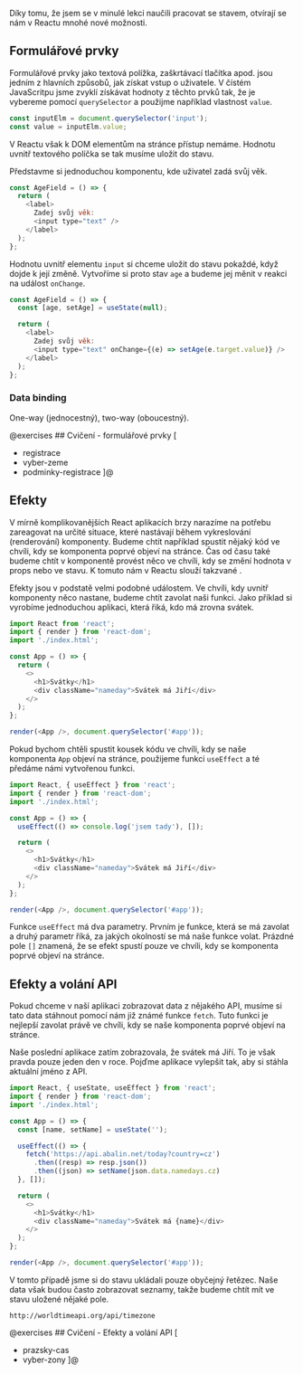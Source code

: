 Díky tomu, že jsem se v minulé lekci naučili pracovat se stavem, otvírají se nám v Reactu mnohé nové možnosti.

## Formulářové prvky

Formulářové prvky jako textová polížka, zaškrtávací tlačítka apod. jsou jedním z hlavních způsobů, jak získat vstup o uživatele. V čístém JavaScritpu jsme zvyklí získávat hodnoty z těchto prvků tak, že je vybereme pomocí `querySelector` a použijme například vlastnost `value`.

```js
const inputElm = document.querySelector('input');
const value = inputElm.value;
```

V Reactu však k DOM elementům na stránce přístup nemáme. Hodnotu uvnitř textového políčka se tak musíme uložit do stavu.

Představme si jednoduchou komponentu, kde uživatel zadá svůj věk.

```js
const AgeField = () => {
  return (
    <label>
      Zadej svůj věk:
      <input type="text" />
    </label>
  );
};
```

Hodnotu uvnitř elementu `input` si chceme uložit do stavu pokaždé, když dojde k její změně. Vytvoříme si proto stav `age` a budeme jej měnit v reakci na událost `onChange`.

```js
const AgeField = () => {
  const [age, setAge] = useState(null);

  return (
    <label>
      Zadej svůj věk:
      <input type="text" onChange={(e) => setAge(e.target.value)} />
    </label>
  );
};
```

### Data binding

One-way (jednocestný), two-way (oboucestný).

@exercises ## Cvičení - formulářové prvky [

- registrace
- vyber-zeme
- podminky-registrace
  ]@

## Efekty

V mírně komplikovanějších React aplikacích brzy narazíme na potřebu zareagovat na určité situace, které nastávají během vykreslování (renderování) komponenty. Budeme chtít například spustit nějaký kód ve chvíli, kdy se komponenta poprvé objeví na stránce. Čas od času také budeme chtít v komponentě provést něco ve chvíli, kdy se změní hodnota v props nebo ve stavu. K tomuto nám v Reactu slouží takzvané <term cs="efekty" en="effects" />.

Efekty jsou v podstatě velmi podobné událostem. Ve chvíli, kdy uvnitř komponenty něco nastane, budeme chtít zavolat naši funkci. Jako příklad si vyrobíme jednoduchou aplikaci, která řiká, kdo má zrovna svátek.

```js
import React from 'react';
import { render } from 'react-dom';
import './index.html';

const App = () => {
  return (
    <>
      <h1>Svátky</h1>
      <div className="nameday">Svátek má Jiří</div>
    </>
  );
};

render(<App />, document.querySelector('#app'));
```

Pokud bychom chtěli spustit kousek kódu ve chvíli, kdy se naše komponenta `App` objeví na stránce, použijeme funkci `useEffect` a té předáme námi vytvořenou funkci.

```js
import React, { useEffect } from 'react';
import { render } from 'react-dom';
import './index.html';

const App = () => {
  useEffect(() => console.log('jsem tady'), []);

  return (
    <>
      <h1>Svátky</h1>
      <div className="nameday">Svátek má Jiří</div>
    </>
  );
};

render(<App />, document.querySelector('#app'));
```

Funkce `useEffect` má dva parametry. Prvním je funkce, která se má zavolat a druhý parametr říká, za jakých okolností se má naše funkce volat. Prázdné pole `[]` znamená, že se efekt spustí pouze ve chvíli, kdy se komponenta poprvé objeví na stránce.

## Efekty a volání API

Pokud chceme v naší aplikaci zobrazovat data z nějakého API, musíme si tato data stáhnout pomocí nám již známé funkce `fetch`. Tuto funkci je nejlepší zavolat právě ve chvíli, kdy se naše komponenta poprvé objeví na stránce.

Naše poslední aplikace zatím zobrazovala, že svátek má Jiří. To je však pravda pouze jeden den v roce. Pojďme aplikace vylepšit tak, aby si stáhla aktuální jméno z API.

```js
import React, { useState, useEffect } from 'react';
import { render } from 'react-dom';
import './index.html';

const App = () => {
  const [name, setName] = useState('');

  useEffect(() => {
    fetch('https://api.abalin.net/today?country=cz')
      .then((resp) => resp.json())
      .then((json) => setName(json.data.namedays.cz)
  }, []);

  return (
    <>
      <h1>Svátky</h1>
      <div className="nameday">Svátek má {name}</div>
    </>
  );
};

render(<App />, document.querySelector('#app'));
```

V tomto případě jsme si do stavu ukládali pouze obyčejný řetězec. Naše data však budou často zobrazovat seznamy, takže budeme chtít mít ve stavu uložené nějaké pole.

```
http://worldtimeapi.org/api/timezone
```

@exercises ## Cvičení - Efekty a volání API [

- prazsky-cas
- vyber-zony
  ]@
